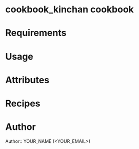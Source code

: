 # cookbook_kinchan cookbook

# Requirements

# Usage

# Attributes

# Recipes

# Author

Author:: YOUR_NAME (<YOUR_EMAIL>)
